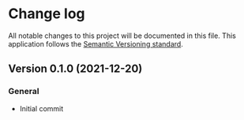 # Change log
All notable changes to this project will be documented in this file.
This application follows the [Semantic Versioning standard](https://semver.org/).

## Version 0.1.0 (2021-12-20)

### General
- Initial commit